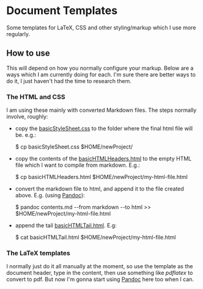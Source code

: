 # Document Templates
Some templates for LaTeX, CSS and other styling/markup which I use more regularly.

## How to use

This will depend on how you normally configure your markup. Below are a ways
which I am currently doing for each. I'm sure there are better ways to do it, I
just haven't had the time to research them.

### The HTML and CSS

I am using these mainly with converted Markdown files. The steps normally
involve, roughly:

- copy the [basicStyleSheet.css](./basicStyleSheet.css) to the folder where the
  final html file will be. e.g.:

    $ cp basicStyleSheet.css $HOME/newProject/

- copy the contents of the [basicHTMLHeaders.html](./basicHTMLHeaders.html) to
  the empty HTML file which I want to compile from markdown. E.g.:

    $ cp basicHTMLHeaders.html $HOME/newProject/my-html-file.html
  
- convert the markdown file to html, and append it to the file created above.
  E.g. (using [Pandoc](http://pandoc.org/index.html)):

    $ pandoc contents.md --from markdown --to html >> $HOME/newProject/my-html-file.html

- append the tail [basicHTMLTail.html](./basicHTMLTail.html). E.g:

    $ cat basicHTMLTail.html $HOME/newProject/my-html-file.html

### The LaTeX templates

I normally just do it all manually at the moment, so use the template as the
document header, type in the content, then use something like _pdflatex_ to
convert to pdf. But now I'm gonna start using
[Pandoc](http://pandoc.org/index.html) here too when I can.
